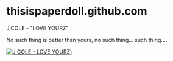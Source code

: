 # thisispaperdoll.github.com


J.COLE - "LOVE YOURZ"
<br>

No such thing is better than yours, no such thing... such thing....<br>

[![J COLE - LOVE YOURZ](https://img.youtube.com/vi/ZPCAvzIFY-s/0.jpg))](https://www.youtube.com/embed/ZPCAvzIFY-s)


